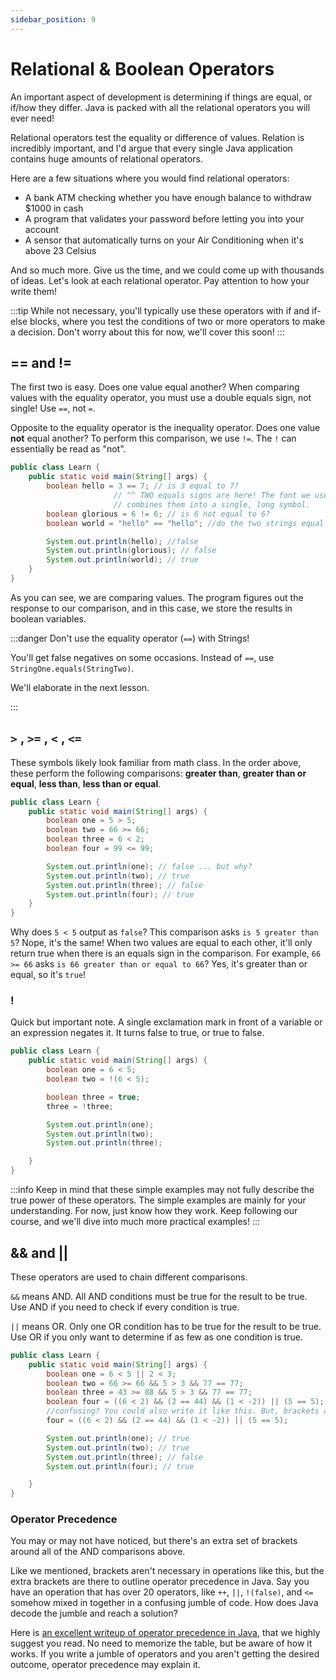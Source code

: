 ```yaml
---
sidebar_position: 9
---
```


# Relational & Boolean Operators

An important aspect of development is determining if things are equal, or if/how they differ. Java is packed with all the relational operators you will ever need!

Relational operators test the equality or difference of values. Relation is incredibly important, and I'd argue that every single Java application contains huge amounts of relational operators.

Here are a few situations where you would find relational operators:

- A bank ATM checking whether you have enough balance to withdraw $1000 in cash
- A program that validates your password before letting you into your account
- A sensor that automatically turns on your Air Conditioning when it's above 23 Celsius

And so much more. Give us the time, and we could come up with thousands of ideas. Let's look at each relational operator. Pay attention to how your write them!

:::tip
While not necessary, you'll typically use these operators with if and if-else blocks, where you test the conditions of two or more operators to make a decision. Don't worry about this for now, we'll cover this soon!
:::

## == and !=

The first two is easy. Does one value equal another? When comparing values with the equality operator, you must use a double equals sign, not single! Use `==`, not `=`.

Opposite to the equality operator is the inequality operator. Does one value **not** equal another? To perform this comparison, we use `!=`. The `!` can essentially be read as "not".

```java
public class Learn {
    public static void main(String[] args) {
        boolean hello = 3 == 7; // is 3 equal to 7?
                       // ^^ TWO equals signs are here! The font we use
                       // combines them into a single, long symbol.
        boolean glorious = 6 != 6; // is 6 not equal to 6?
        boolean world = "hello" == "hello"; //do the two strings equal each other?

        System.out.println(hello); //false
        System.out.println(glorious); // false
        System.out.println(world); // true
    }
}
```

As you can see, we are comparing values. The program figures out the response to our comparison, and in this case, we store the results in boolean variables.

:::danger Don't use the equality operator (`==`) with Strings!

You'll get false negatives on some occasions. Instead of `==`, use `StringOne.equals(StringTwo)`.

We'll elaborate in the next lesson.

:::

## `>` , `>=` , `<` , `<=`

These symbols likely look familiar from math class. In the order above, these perform the following comparisons: **greater than**, **greater than or equal**, **less than**, **less than or equal**.

```java
public class Learn {
    public static void main(String[] args) {
        boolean one = 5 > 5;
        boolean two = 66 >= 66;
        boolean three = 6 < 2;
        boolean four = 99 <= 99;

        System.out.println(one); // false ... but why?
        System.out.println(two); // true
        System.out.println(three); // false
        System.out.println(four); // true
    }
}
```

Why does `5 < 5` output as `false`? This comparison asks `is 5 greater than 5`? Nope, it's the same! When two values are equal to each other, it'll only return true when there is an equals sign in the comparison. For example, `66 >= 66` asks `is 66 greater than or equal to 66`? Yes, it's greater than or equal, so it's `true`!

### !

Quick but important note. A single exclamation mark in front of a variable or an expression negates it. It turns false to true, or true to false.

```java
public class Learn {
    public static void main(String[] args) {
        boolean one = 6 < 5;
        boolean two = !(6 < 5);

        boolean three = true;
        three = !three;

        System.out.println(one);
        System.out.println(two);
        System.out.println(three);

    }
}
```

:::info
Keep in mind that these simple examples may not fully describe the true power of these operators. The simple examples are mainly for your understanding. For now, just know how they work. Keep following our course, and we'll dive into much more practical examples!
:::

## && and ||

These operators are used to chain different comparisons.

`&&` means AND. All AND conditions must be true for the result to be true. Use AND if you need to check if every condition is true.

`||` means OR. Only one OR condition has to be true for the result to be true. Use OR if you only want to determine if as few as one condition is true.

```java
public class Learn {
    public static void main(String[] args) {
        boolean one = 6 < 5 || 2 < 3;
        boolean two = 66 >= 66 && 5 > 3 && 77 == 77;
        boolean three = 43 >= 88 && 5 > 3 && 77 == 77;
        boolean four = ((6 < 2) && (2 == 44) && (1 < -2)) || (5 == 5);
        //confusing? You could also write it like this. But, brackets aren't necessary
        four = ((6 < 2) && (2 == 44) && (1 < -2)) || (5 == 5);

        System.out.println(one); // true
        System.out.println(two); // true
        System.out.println(three); // false
        System.out.println(four); // true

    }
}
```

### Operator Precedence

You may or may not have noticed, but there's an extra set of brackets around all of the AND comparisons above.

Like we mentioned, brackets aren't necessary in operations like this, but the extra brackets are there to outline operator precedence in Java. Say you have an operation that has over 20 operators, like `++`, `||`, `!(false)`, and `<=` somehow mixed in together in a confusing jumble of code. How does Java decode the jumble and reach a solution?

Here is [an excellent writeup of operator precedence in Java](https://introcs.cs.princeton.edu/java/11precedence/), that we highly suggest you read. No need to memorize the table, but be aware of how it works. If you write a jumble of operators and you aren't getting the desired outcome, operator precedence may explain it.
